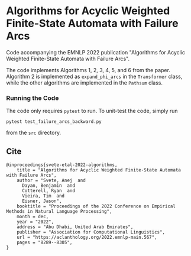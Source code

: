 # Algorithms for Acyclic Weighted Finite-State Automata with Failure Arcs

Code accompanying the EMNLP 2022 publication "Algorithms for Acyclic Weighted Finite-State Automata with Failure Arcs".

The code implements Algorithms 1, 2, 3, 4, 5, and 6 from the paper.
Algorithm 2 is implemented as `expand_phi_arcs` in the `Transformer` class, while the other algorithms are implemented
in the `Pathsum` class.

### Running the Code

The code only requires `pytest` to run. To unit-test the code, simply run

```
pytest test_failure_arcs_backward.py
```

from the `src` directory.

## Cite

```
@inproceedings{svete-etal-2022-algorithms,
    title = "Algorithms for Acyclic Weighted Finite-State Automata with Failure Arcs",
    author = "Svete, Anej  and
      Dayan, Benjamin  and
      Cotterell, Ryan  and
      Vieira, Tim  and
      Eisner, Jason",
    booktitle = "Proceedings of the 2022 Conference on Empirical Methods in Natural Language Processing",
    month = dec,
    year = "2022",
    address = "Abu Dhabi, United Arab Emirates",
    publisher = "Association for Computational Linguistics",
    url = "https://aclanthology.org/2022.emnlp-main.567",
    pages = "8289--8305",
}
```

